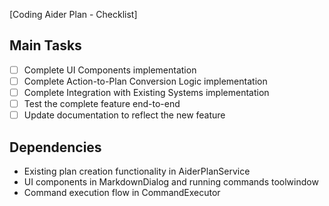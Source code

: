 [Coding Aider Plan - Checklist]

## Main Tasks
- [ ] Complete UI Components implementation
- [ ] Complete Action-to-Plan Conversion Logic implementation
- [ ] Complete Integration with Existing Systems implementation
- [ ] Test the complete feature end-to-end
- [ ] Update documentation to reflect the new feature

## Dependencies
- Existing plan creation functionality in AiderPlanService
- UI components in MarkdownDialog and running commands toolwindow
- Command execution flow in CommandExecutor
